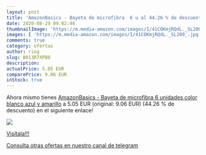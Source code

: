 ```yaml
---
layout: post
title: 'AmazonBasics - Bayeta de microfibra  6 u al 44.26 % de descuento'
date: 2020-08-29 09:02:48
thumbnailImage: 'https://m.media-amazon.com/images/I/41COKmjRQdL._SL200_.jpg'
images: [ 'https://m.media-amazon.com/images/I/41COKmjRQdL._SL200_.jpg' ]
comments: true
category: ofertas
author: ring
slug: B013R7XPB8
description:
actualPrice: 5.05 EUR
comparePrice: 9.06 EUR
inStock: true
---
```


Ahora mismo tienes [AmazonBasics - Bayeta de microfibra  6 unidades   color blanco  azul y amarillo](https://www.amazon.com/dp/B013R7XPB8/?tag=redken08-20) a 5.05 EUR (original: 9.06 EUR) (44.26 %  de descuento) en el siguiente enlace!

[![](https://m.media-amazon.com/images/I/41COKmjRQdL._SL200_.jpg)](https://www.amazon.com/dp/B013R7XPB8/?tag=redken08-20)

[Visítala!!!](https://www.amazon.com/dp/B013R7XPB8/?tag=redken08-20)

[Consulta otras ofertas en nuestro canal de telegram](https://t.me/s/ofertas25)
